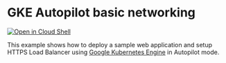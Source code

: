 # GKE Autopilot basic networking

[![Open in Cloud Shell](https://gstatic.com/cloudssh/images/open-btn.svg)](https://ssh.cloud.google.com/cloudshell/editor?cloudshell_git_repo=https://github.com/GoogleCloudPlatform/kubernetes-engine-samples&cloudshell_workspace=gke-autopilot-basic-networking)

This example shows how to deploy a sample web application and setup HTTPS Load Balancer
using [Google Kubernetes Engine](https://cloud.google.com/kubernetes-engine)
in Autopilot mode.
